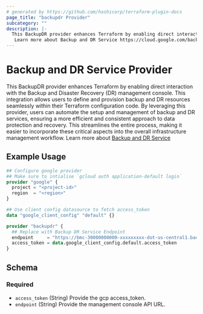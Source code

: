 ```yaml
---
# generated by https://github.com/hashicorp/terraform-plugin-docs
page_title: "backupdr Provider"
subcategory: ""
description: |-
  This BackupDR provider enhances Terraform by enabling direct interaction with the Backup and Disaster Recovery (DR) management console. This integration allows users to define and provision backup and DR resources seamlessly within their Terraform configuration code. By leveraging this provider, users can automate the setup and management of backup and DR services, ensuring a more efficient and consistent approach to data protection and recovery. This streamlines the entire process, making it easier to incorporate these critical aspects into the overall infrastructure management workflow.
   Learn more about Backup and DR Service https://cloud.google.com/backup-disaster-recovery/docs/concepts/backup-dr
---
```


# Backup and DR Service  Provider

This BackupDR provider enhances Terraform by enabling direct interaction with the Backup and Disaster Recovery (DR) management console. This integration allows users to define and provision backup and DR resources seamlessly within their Terraform configuration code. By leveraging this provider, users can automate the setup and management of backup and DR services, ensuring a more efficient and consistent approach to data protection and recovery. This streamlines the entire process, making it easier to incorporate these critical aspects into the overall infrastructure management workflow.
 Learn more about [Backup and DR Service](https://cloud.google.com/backup-disaster-recovery/docs/concepts/backup-dr)

## Example Usage

```terraform
## Configure google provider
## Make sure to intialise `gcloud auth application-default login`
provider "google" {
  project = "<project-id>"
  region  = "<region>"
}

## Use client config datasource to fetch access_token
data "google_client_config" "default" {}

provider "backupdr" {
  ## Replace with Backup DR Service Endpoint
  endpoint     = "https://bmc-30000000000-xxxxxxxxx-dot-us-central1.backupdr.googleusercontent.com"
  access_token = data.google_client_config.default.access_token
}
```

<!-- schema generated by tfplugindocs -->
## Schema

### Required

- `access_token` (String) Provide the gcp access_token.
- `endpoint` (String) Provide the management console API URL.
